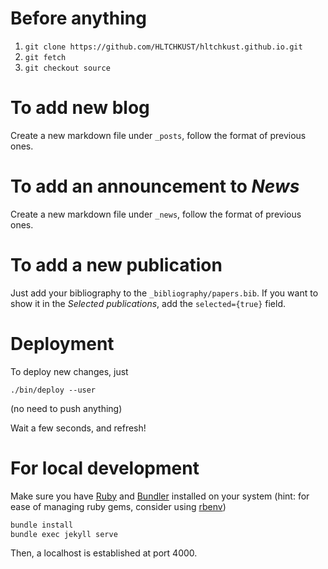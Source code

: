 # Before anything

1. `git clone https://github.com/HLTCHKUST/hltchkust.github.io.git`
2. `git fetch`
3. `git checkout source`

# To add new blog

Create a new markdown file under `_posts`, follow the format of previous ones.

# To add an announcement to *News*

Create a new markdown file under `_news`, follow the format of previous ones.

# To add a new publication

Just add your bibliography to the `_bibliography/papers.bib`. If you want to show it in the *Selected publications*, add the `selected={true}` field.

# Deployment

To deploy new changes, just

`./bin/deploy --user`

(no need to push anything)

Wait a few seconds, and refresh!

# For local development

Make sure you have [Ruby](https://www.ruby-lang.org/en/downloads/) and [Bundler](https://bundler.io/) installed on your system (hint: for ease of managing ruby gems, consider using [rbenv](https://github.com/rbenv/rbenv))

```bash
bundle install
bundle exec jekyll serve
```

Then, a localhost is established at port 4000.
